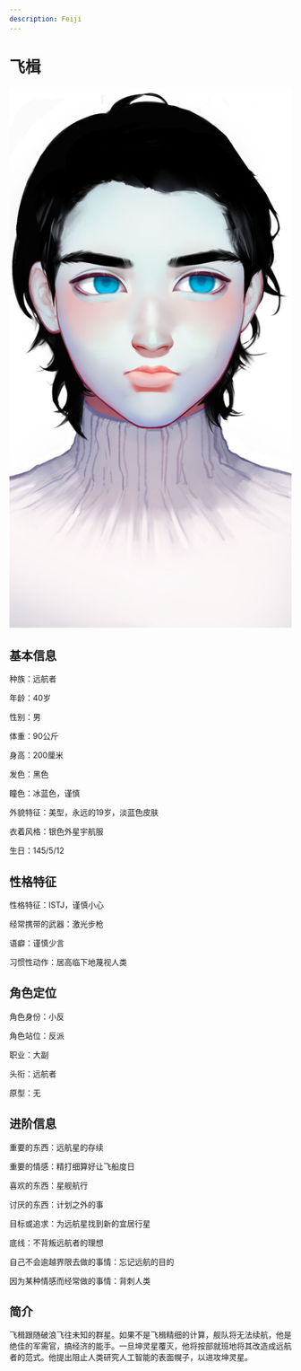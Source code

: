 ```yaml
---
description: Feiji
---
```


# 飞楫

![飞楫](../../.gitbook/assets/飞楫.jpg)

## **基本信息**

种族：远航者

年龄：40岁

性别：男

体重：90公斤

身高：200厘米

发色：黑色

瞳色：冰蓝色，谨慎

外貌特征：美型，永远的19岁，淡蓝色皮肤

衣着风格：银色外星宇航服

生日：145/5/12

## **性格特征**

性格特征：ISTJ，谨慎小心

经常携带的武器：激光步枪

语癖：谨慎少言

习惯性动作：居高临下地蔑视人类

## **角色定位**

角色身份：小反

角色站位：反派

职业：大副

头衔：远航者

原型：无

## **进阶信息**

重要的东西：远航星的存续

重要的情感：精打细算好让飞船度日

喜欢的东西：星舰航行

讨厌的东西：计划之外的事

目标或追求：为远航星找到新的宜居行星

底线：不背叛远航者的理想

自己不会逾越界限去做的事情：忘记远航的目的

因为某种情感而经常做的事情：背刺人类

## **简介**

飞楫跟随破浪飞往未知的群星。如果不是飞楫精细的计算，舰队将无法续航，他是绝佳的军需官，搞经济的能手。一旦坤灵星覆灭，他将按部就班地将其改造成远航者的范式。他提出阻止人类研究人工智能的表面幌子，以进攻坤灵星。
